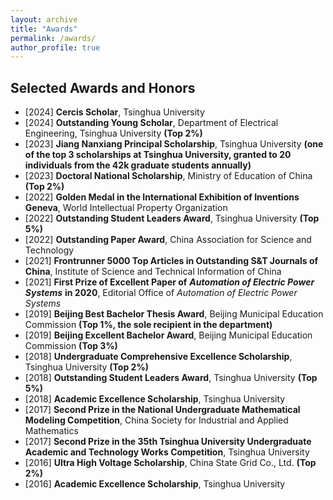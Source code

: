 ```yaml
---
layout: archive
title: "Awards"
permalink: /awards/
author_profile: true
---
```


## Selected Awards and Honors
* [2024] **Cercis Scholar**, Tsinghua University
* [2024] **Outstanding Young Scholar**, Department of Electrical Engineering, Tsinghua University **(Top 2%)**
* [2023] **Jiang Nanxiang Principal Scholarship**, Tsinghua University **(one of the top 3 scholarships at Tsinghua University, granted to 20 individuals from the 42k graduate students annually)**
* [2023] **Doctoral National Scholarship**, Ministry of Education of China **(Top 2%)**
* [2022] **Golden Medal in the International Exhibition of Inventions Geneva**, World Intellectual Property Organization
* [2022] **Outstanding Student Leaders Award**, Tsinghua University **(Top 5%)**
* [2022] **Outstanding Paper Award**, China Association for Science and Technology
* [2021] **Frontrunner 5000 Top Articles in Outstanding S&T Journals of China**, Institute of Science and Technical Information of China
* [2021] **First Prize of Excellent Paper of** ***Automation of Electric Power Systems*** **in 2020**, Editorial Office of *Automation of Electric Power Systems*
* [2019] **Beijing Best Bachelor Thesis Award**, Beijing Municipal Education Commission **(Top 1%, the sole recipient in the department)**
* [2019] **Beijing Excellent Bachelor Award**, Beijing Municipal Education Commission **(Top 3%)**
* [2018] **Undergraduate Comprehensive Excellence Scholarship**, Tsinghua University  **(Top 2%)**
* [2018] **Outstanding Student Leaders Award**, Tsinghua University  **(Top 5%)**
* [2018] **Academic Excellence Scholarship**, Tsinghua University 
* [2017] **Second Prize in the National Undergraduate Mathematical Modeling Competition**, China Society for Industrial and Applied Mathematics
* [2017] **Second Prize in the 35th Tsinghua University Undergraduate Academic and Technology Works Competition**, Tsinghua University 
* [2016] **Ultra High Voltage Scholarship**, China State Grid Co., Ltd. **(Top 2%)**
* [2016] **Academic Excellence Scholarship**, Tsinghua University 

